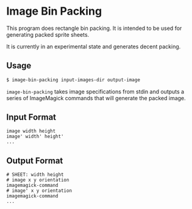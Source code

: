 # Image Bin Packing

This program does rectangle bin packing. It is intended to be used for generating packed sprite
sheets.

It is currently in an experimental state and generates decent packing.

## Usage

```sh
$ image-bin-packing input-images-dir output-image
```

`image-bin-packing` takes image specifications from stdin and outputs a series of ImageMagick
commands that will generate the packed image.

## Input Format

```
image width height
image' width' height'
...
```

## Output Format

```
# SHEET: width height
# image x y orientation
imagemagick-command
# image' x y orientation
imagemagick-command
...
```
